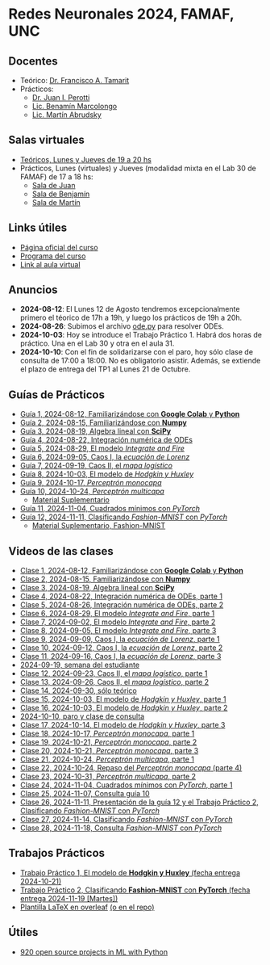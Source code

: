 # Redes Neuronales 2024, FAMAF, UNC

## Docentes

* Teórico: [Dr. Francisco A. Tamarit](mailto:francisco.tamarit@unc.edu.ar)
* Prácticos:
  * [Dr. Juan I. Perotti](mailto:juan.perotti@unc.edu.ar) 
  * [Lic. Benamín Marcolongo](mailto:benjaminmarcolongo@unc.edu.ar)
  * [Lic. Martín Abrudsky](mailto:martin.abrudsky@unc.edu.ar)  

## Salas virtuales

* [Teóricos, Lunes y Jueves de 19 a 20 hs](https://meet.google.com/mzi-bvbq-fch)
* Prácticos, Lunes (virtuales) y Jueves (modalidad mixta en el Lab 30 de FAMAF) de 17 a 18 hs:
  * [Sala de Juan](https://meet.google.com/mxn-kaid-oxe)
  * [Sala de Benjamín](https://meet.google.com/kcg-grrz-qin)
  * [Sala de Martín](https://meet.google.com/tpn-pfia-uzb)
  
## Links útiles

* [Página oficial del curso](https://www.famaf.unc.edu.ar/~ftamarit/redes2024/)
* [Programa del curso](http://www.famaf.unc.edu.ar/~ftamarit/redes2024/programa_redes_neuronales_2024.pdf)
* [Link al aula virtual](TODO)
  
## Anuncios

* **2024-08-12**: El Lunes 12 de Agosto tendremos excepcionalmente primero el téorico de 17h a 19h, y luego los prácticos de 19h a 20h.
* **2024-08-26**: Subimos el archivo [ode.py](https://github.com/jipphysics/redes-neuronales-2024/blob/main/ode.py) para resolver ODEs.
* **2024-10-03**: Hoy se introduce el Trabajo Práctico 1. Habrá dos horas de práctico. Una en el Lab 30 y otra en el aula 31.
* **2024-10-10**: Con el fin de solidarizarse con el paro, hoy sólo clase de consulta de 17:00 a 18:00. No es obligatorio asistir. Además, se extiende el plazo de entrega del TP1 al Lunes 21 de Octubre.

## Guías de Prácticos

* [Guía 1, 2024-08-12, Familiarizándose con **Google Colab** y **Python**](https://colab.research.google.com/drive/1_XV48UVE3LJh0F4wcIo8fNl3jK-10FU6?usp=sharing)
* [Guía 2, 2024-08-15, Familiarizándose con **Numpy**](https://colab.research.google.com/drive/1VacUDEzyP0gkox63YU2tnScIDWXGJbcM?usp=sharing)
* [Guía 3, 2024-08-19, Algebra lineal con **SciPy**](https://colab.research.google.com/drive/1kPUu3Ba38OXhQr4Taydg8_wOHBPgoEMf?usp=sharing)
* [Guía 4, 2024-08-22, Integración numérica de ODEs](https://colab.research.google.com/drive/1WSbJgth2MPsAxi5RSQ-dRrApYCPefJxO?usp=drive_link)
* [Guía 5, 2024-08-29, El modelo *Integrate and Fire*](https://colab.research.google.com/drive/11PPcMwPAPVl6SIjsVHFTRXN0T_o7jScI?usp=sharing)
* [Guía 6, 2024-09-05, Caos I, la *ecuación de Lorenz*](https://colab.research.google.com/drive/18UzcxWh72EJNrh9uoDVHbcGa72VYhN4Y?usp=sharing)
* [Guía 7, 2024-09-19, Caos II, el *mapa logístico*](https://colab.research.google.com/drive/1EPy5De-hGFyovRVkqaVccHDEIC6jSS-C?usp=drive_link)
* [Guía 8, 2024-10-03, El modelo de *Hodgkin y Huxley*](https://colab.research.google.com/drive/1fCe6MhAYSNxGsBECoxSAJSevDYkUshrU?usp=drive_link)
* [Guía 9, 2024-10-17, *Perceptrón monocapa*](https://colab.research.google.com/drive/1WfSJgn8_YPqvNvYWeHZA-zil5oaTmCOq?usp=drive_link)
* [Guía 10, 2024-10-24, *Perceptrón multicapa*](https://colab.research.google.com/drive/1FTZLWPle5t-FTk_RADX3TiN90pvlhdHi?usp=drive_link)
	* [Material Suplementario](https://github.com/jipphysics/redes-neuronales-2024/blob/main/redes-neuronales-2024-guia-10-SM.pdf)
* [Guía 11, 2024-11-04, Cuadrados mínimos con *PyTorch*](https://colab.research.google.com/drive/1zL4YxbrxSWcSWPzvbIArdHYBzbHbhAe2?usp=drive_link)
* [Guía 12, 2024-11-11, Clasificando *Fashion-MNIST* con *PyTorch*](https://colab.research.google.com/drive/1nsgBXwDPPIqF5OBdAnyC2B9QwnJQs5lx?usp=drive_link)
  * [Material Suplementario, Fashion-MNIST](https://github.com/zalandoresearch/fashion-mnist)

## Videos de las clases

* [Clase 1, 2024-08-12, Familiarizándose con **Google Colab** y **Python**](https://drive.google.com/file/d/1zPfNrtNh5vIKt_6YhsG1jVYtip3ZDxrn/view?usp=sharing)
* [Clase 2, 2024-08-15, Familiarizándose con **Numpy**](https://drive.google.com/file/d/1C8bkr_ssYLCS9C8FD-XcgUKfJf0gfoqW/view?usp=sharing)
* [Clase 3, 2024-08-19, Algebra lineal con **SciPy**](https://drive.google.com/file/d/1lzh75p0VX_sx08x1tpqjIFCjEYyblsr3/view?usp=sharing)
* [Clase 4, 2024-08-22, Integración numérica de ODEs, parte 1](https://drive.google.com/file/d/1Qy-yZ9go9B1C6TgQCNWXz5gRq05mQCEk/view?usp=sharing)
* [Clase 5, 2024-08-26, Integración numérica de ODEs, parte 2](https://drive.google.com/file/d/1m-0EuZTi4oq2vlARxWSIx48id7SzB_cN/view?usp=sharing)
* [Clase 6, 2024-08-29, El modelo *Integrate and Fire*, parte 1](https://drive.google.com/file/d/1OCrYNwCSVyUQwEl05J3YFph5Ltv4hbRO/view?usp=sharing)
* [Clase 7, 2024-09-02, El modelo *Integrate and Fire*, parte 2](https://drive.google.com/file/d/19sllFEv7uX4JO8vDV-ESpb4bLkvpMoac/view?usp=sharing)
* [Clase 8, 2024-09-05, El modelo *Integrate and Fire*, parte 3](https://drive.google.com/file/d/1AOMmjkT-lYQM_tnTbI1sRezwmJnNw8TS/view?usp=sharing)
* [Clase 9, 2024-09-09, Caos I, la *ecuación de Lorenz*, parte 1](https://drive.google.com/file/d/1ZMbHDlr2HcI5-anTAtRQuxFakjU2G-Cq/view?usp=drive_link)
* [Clase 10, 2024-09-12, Caos I, la *ecuación de Lorenz*, parte 2](https://drive.google.com/file/d/14xlS3q9ZVvjTPlD-t7YJyBiSoSTXqRDL/view?usp=drive_link)
* [Clase 11, 2024-09-16, Caos I, la *ecuación de Lorenz*, parte 3](https://drive.google.com/file/d/1IFvPecCJMLQAqYFcwHRfg7tJW4xaKxdN/view?usp=drive_link)
* [2024-09-19, semana del estudiante]()
* [Clase 12, 2024-09-23, Caos II, el *mapa logístico*, parte 1](https://drive.google.com/file/d/19KxmOuLkGWt2SThn0hfuQnIyYthIbPjc/view?usp=drive_link)
* [Clase 13, 2024-09-26, Caos II, el *mapa logístico*, parte 2](https://drive.google.com/file/d/1M00WPthOY_jqTb52smoAa0oi4JPmxOUu/view?usp=drive_link)
* [Clase 14, 2024-09-30, sólo teórico]()
* [Clase 15, 2024-10-03, El modelo de *Hodgkin y Huxley*, parte 1](https://drive.google.com/file/d/1grjWRm9TPadu7M8XeJ-XgVCSEVcY90TP/view?usp=drive_link)
* [Clase 16, 2024-10-03, El modelo de *Hodgkin y Huxley*, parte 2](https://drive.google.com/file/d/1e64rmMKFwnvguGUq9gYKyE1978Zcoz_f/view?usp=drive_link)
* [2024-10-10, paro y clase de consulta]()
* [Clase 17, 2024-10-14, El modelo de *Hodgkin y Huxley*, parte 3](https://drive.google.com/file/d/1-Lh26evimvG-kvv4AWm2JzQY5t35Rqea/view?usp=drive_link)
* [Clase 18, 2024-10-17, *Perceptrón monocapa*, parte 1](https://drive.google.com/file/d/1zX_7UqEKDCLL0vxe-4W5xH4NKlJz4fR6/view?usp=drive_link)
* [Clase 19, 2024-10-21, *Perceptrón monocapa*, parte 2](https://drive.google.com/file/d/1uxueHNOgTc9g6QGBX3MMf0nrGv_h6xNO/view?usp=drive_link)
* [Clase 20, 2024-10-21, *Perceptrón monocapa*, parte 3](https://drive.google.com/file/d/1dFHMwMNactc7E1tqQ-nTjauKiyjrZ_PF/view?usp=drive_link)
* [Clase 21, 2024-10-24, *Perceptrón multicapa*, parte 1](https://drive.google.com/file/d/1YdirGm6ZmwGpLH-KZTPYLwnB8NPcNiQW/view?usp=drive_link)
* [Clase 22, 2024-10-24, Repaso del *Perceptrón monocapa* (parte 4)](https://drive.google.com/file/d/1U560PThmt3j7zMRndim65Nf6akitiXNN/view?usp=drive_link)
* [Clase 23, 2024-10-31, *Perceptrón multicapa*, parte 2](https://drive.google.com/file/d/1BODk4ddzBBlN2lA91WV3Jor5JADyb19Q/view?usp=drive_link)
* [Clase 24, 2024-11-04, Cuadrados mínimos con *PyTorch*, parte 1](https://drive.google.com/file/d/1ZHWkLGAFjjOtSGDh13ar1Pi551-AeSbo/view?usp=drive_link)
* [Clase 25, 2024-11-07, Consulta guía 10](https://drive.google.com/file/d/1afeBA85rCQWChQa6Az1zZcZ37daLuUFA/view?usp=drive_link)
* [Clase 26, 2024-11-11, Presentación de la guía 12 y el Trabajo Práctico 2, Clasificando *Fashion-MNIST* con *PyTorch*](https://drive.google.com/file/d/1uM3XyJOpMX-jLL_BX5rb4-3cTYcOuLRQ/view?usp=drive_link)
* [Clase 27, 2024-11-14, Clasificando *Fashion-MNIST* con *PyTorch*](https://drive.google.com/file/d/12AONwUzt_OGprP76Zf8PiZyfLmRL1HYs/view?usp=drive_link)
* [Clase 28, 2024-11-18, Consulta *Fashion-MNIST* con *PyTorch*](https://drive.google.com/file/d/1-Qf-KYfJ4D_OD6PQswUfl6QEAGKSGjai/view?usp=drive_link)

## Trabajos Prácticos

* [Trabajo Práctico 1, El modelo de **Hodgkin y Huxley** (fecha entrega 2024-10-21)](https://github.com/jipphysics/redes-neuronales-2024/blob/main/tp1-2024.pdf)
* [Trabajo Práctico 2, Clasificando **Fashion-MNIST** con **PyTorch** (fecha entrega 2024-11-19 [Martes])](https://github.com/jipphysics/redes-neuronales-2024/blob/main/tp2-2024.pdf)
* [Plantilla LaTeX en overleaf](https://www.overleaf.com/read/qwctszcmgpkn#ed2041) [(o en el repo)](https://github.com/jipphysics/redes-neuronales-2024/tree/main/latex)

## Útiles

* [920 open source projects in ML with Python](https://github.com/ml-tooling/best-of-ml-python)
